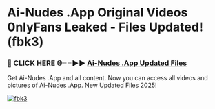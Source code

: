 # Ai-Nudes .App Original Videos 0nlyFans Leaked - Files Updated! (fbk3)

<h3>🔴 CLICK HERE 🌐==►► <a href="https://tinyurl.com/y5r63du9" rel="nofollow">Ai-Nudes .App Updated Files</a></h3>

Get Ai-Nudes .App and all content. Now you can access all videos and pictures of Ai-Nudes .App. New Updated Files 2025!

[![fbk3](https://i.imgur.com/UVo9nyh.gif)](https://tinyurl.com/y5r63du9)